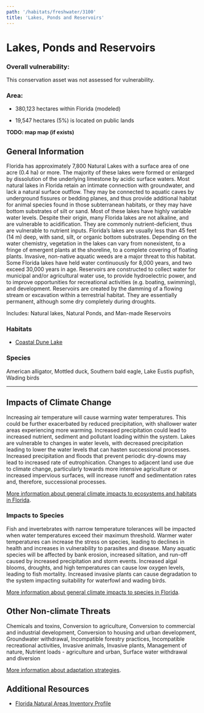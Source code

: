```yaml
---
path: '/habitats/freshwater/3100'
title: 'Lakes, Ponds and Reservoirs'
---
```


# Lakes, Ponds and Reservoirs

<div id="TopSection">



<div>

### Overall vulnerability:

This conservation asset was not assessed for vulnerability.

### Area:

-   380,123 hectares within Florida (modeled)

-   19,547 hectares (5%) is located on public lands



</div>
</div>

**TODO: map map (if exists)**

## General Information

Florida has approximately 7,800 Natural Lakes with a surface area of one acre (0.4 ha) or more. The majority of these lakes were formed or enlarged by dissolution of the underlying limestone by acidic surface waters. Most natural lakes in Florida retain an intimate connection with groundwater, and lack a natural surface outflow. They may be connected to aquatic caves by underground fissures or bedding planes, and thus provide additional habitat for animal species found in those subterranean habitats, or they may have bottom substrates of silt or sand. Most of these lakes have highly variable water levels. Despite their origin, many Florida lakes are not alkaline, and are vulnerable to acidification. They are commonly nutrient-deficient, thus are vulnerable to nutrient inputs.  Florida’s lakes are usually less than 45 feet (14 m) deep, with sand, silt, or organic bottom substrates. Depending on the water chemistry, vegetation in the lakes can vary from nonexistent, to a fringe of emergent plants at the shoreline, to a complete covering of floating plants.  Invasive, non-native aquatic weeds are a major threat to this habitat. Some Florida lakes have held water continuously for 8,000 years, and two exceed 30,000 years in age.  Reservoirs are constructed to collect water for municipal and/or agricultural water use, to provide hydroelectric power, and to improve opportunities for recreational activities (e.g. boating, swimming), and development. Reservoirs are created by the damming of a flowing stream or excavation within a terrestrial habitat. They are essentially permanent, although some dry completely during droughts.

Includes: Natural lakes, Natural Ponds, and Man-made Reservoirs

### Habitats

- [Coastal Dune Lake](/habitats/freshwater/3112)



### Species

American alligator, Mottled duck, Southern bald eagle, Lake Eustis pupfish,  Wading birds

<hr />

## Impacts of Climate Change

Increasing air temperature will cause warming water temperatures.  This could be further exacerbated by reduced precipitation, with shallower water areas experiencing more warming.  Increased precipitation could lead to increased nutrient, sediment and pollutant loading within the system. Lakes are vulnerable to changes in water levels, with decreased precipitation leading to lower the water levels that can hasten successional processes.  Increased precipitation and floods that prevent periodic dry-downs may lead to increased rate of eutrophication. Changes to adjacent land use due to climate change, particularly towards more intensive agriculture or increased impervious surfaces, will increase runoff and sedimentation rates and, therefore, successional processes.



[More information about general climate impacts to ecosystems and habitats in Florida](/impacts/habitats).

### Impacts to Species

Fish and invertebrates with narrow temperature tolerances will be impacted when water temperatures exceed their maximum threshold.  Warmer water temperatures can increase the stress on species, leading to declines in health and increases in vulnerability to parasites and disease. Many aquatic species will be affected by bank erosion, increased siltation, and run-off caused by increased precipitation and storm events.  Increased algal blooms, droughts, and high temperatures can cause low oxygen levels, leading to fish mortality.  Increased invasive plants can cause degradation to the system impacting suitability for waterfowl and wading birds.

[More information about general climate impacts to species in Florida](/impacts/species).

## Other Non-climate Threats

Chemicals and toxins, Conversion to agriculture, Conversion to commercial and industrial development, Conversion to housing and urban development, Groundwater withdrawal, Incompatible forestry practices, Incompatible recreational activities, Invasive animals, Invasive plants, Management of nature, Nutrient loads - agriculture and urban, Surface water withdrawal and diversion

[More information about adaptation strategies](/strategies).

## Additional Resources

 - [Florida Natural Areas Inventory Profile](http://www.fnai.org/PDF/NC/Lacustrine.pdf)
